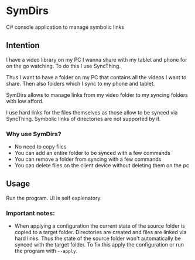 # SymDirs
C# console application to manage symbolic links

## Intention
I have a video library on my PC I wanna share with my tablet and phone for on the go watching. To do this I use SyncThing.

Thus I want to have a folder on my PC that contains all the videos I want to share. Then also folders which I sync to my phone and tablet.

SymDirs allows to manage links from my video folder to my syncing folders with low afford.

I use hard links for the files themselves as those allow to be synced via SyncThing. Symbolic links of directories are not supported by it.

### Why use SymDirs?
- No need to copy files
- You can add an entire folder to be synced with a few commands
- You can remove a folder from syncing with a few commands
- You can delete files on the client device without deleting them on the pc

## Usage
Run the program. UI is self explenatory.

### Important notes:
- When applying a configuration the current state of the source folder is copied to a target folder. Directories are created and files are linked via hard links. Thus the state of the source folder won't automatically be synced with the target folder. To fix this apply the configuration or run the program with `--apply`.
